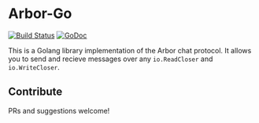 # Arbor-Go

[![Build Status](https://travis-ci.org/arborchat/arbor-go.svg?branch=master)](https://travis-ci.org/arborchat/arbor-go)
[![GoDoc](https://godoc.org/github.com/arborchat/arbor-go?status.svg)](https://godoc.org/github.com/arborchat/arbor-go)

This is a Golang library implementation of the Arbor chat protocol. It allows
you to send and recieve messages over any `io.ReadCloser` and `io.WriteCloser`.

## Contribute

PRs and suggestions welcome!
